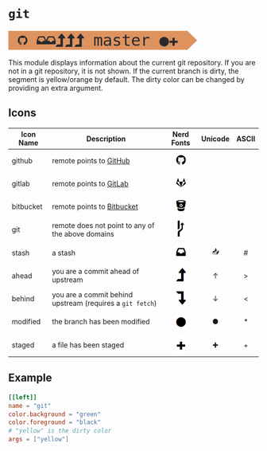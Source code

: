 # `git`

![git](assets/git.png)

This module displays information about the current git repository. If you are
not in a git repository, it is not shown. If the current branch is dirty, the
segment is yellow/orange by default. The dirty color can be changed by providing
an extra argument.

## Icons

Icon Name|Description|Nerd Fonts|Unicode|ASCII
-|-|:-:|:-:|:-:
github|remote points to [GitHub](https://github.com/)|![github](assets/github.png)
gitlab|remote points to [GitLab](https://gitlab.com/)|![gitlab](assets/gitlab.png)
bitbucket|remote points to [Bitbucket](https://bitbucket.org/)|![bitbucket](assets/bitbucket.png)
git|remote does not point to any of the above domains|![generic](assets/git-generic.png)
stash|a stash|![stash](assets/stash.png)|&#x1f4e5;|#
ahead|you are a commit ahead of upstream|![ahead](assets/ahead.png)|&#x2191;|>
behind|you are a commit behind upstream (requires a `git fetch`)|![behind](assets/behind.png)|&#x2193;|<
modified|the branch has been modified|![circle](assets/circle.png)|&#x25cf;|\*
staged|a file has been staged|![plus](assets/plus.png)|&#x271a;|+

## Example

```toml
[[left]]
name = "git"
color.background = "green"
color.foreground = "black"
# "yellow" is the dirty color
args = ["yellow"]
```
